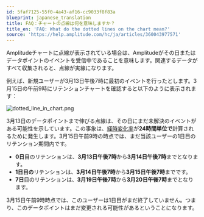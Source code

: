 ```yaml
---
id: 5faf7125-55f0-4a43-af16-cc9033f8f83a
blueprint: japanese_translation
title: FAQ：チャートの点線は何を意味しますか？
title_en: 'FAQ: What do the dotted lines on the chart mean?'
source: 'https://help.amplitude.com/hc/ja/articles/360043977571'
---
```

Amplitudeチャートに点線が表示されている場合は、Amplitudeがその日またはデータポイントのイベントを受信中であることを意味します。関連するデータがすべて収集されると、点線が実線になります。

例えば、新規ユーザーが3月13日午後7時に最初のイベントを行ったとします。3月15日の午前9時にリテンションチャートを確認すると以下のように表示されます：

![dotted_line_in_chart.png](/docs/output/img/jp/dotted-line-in-chart-png.png)

3月13日のデータポイントまで伸びる点線は、その日にまだ未解決のイベントがある可能性を示しています。この事象は、[経時変化率](https://help.amplitude.com/hc/en-us/articles/230543327-Retention-Analysis#Change-Over-Time)が**24時間単位で**計算されるために発生します。3月15日午前9時の時点では、まだ当該ユーザーの1日目のリテンション期間内です。

* **0日**目のリテンションは、**3月13日午後7時**から**3月14日午後7時**までとなります。
* **1日目の**リテンションは、**3月14日午後7時**から**3月15日午後7時**までです。
* **7日**目のリテンションは、**3月19日午後7時**から**3月20日午後7時**までとなります。

3月15日午前9時時点では、このユーザーは1日目がまだ終了していません。つまり、このデータポイントはまだ変更される可能性があるということになります。
